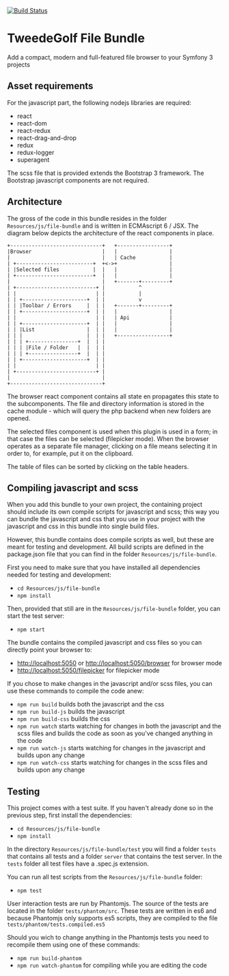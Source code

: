 [![Build Status](https://travis-ci.org/tweedegolf/file-bundle.svg?branch=redux)](https://travis-ci.org/tweedegolf/file-bundle)

# TweedeGolf File Bundle

Add a compact, modern and full-featured file browser to your Symfony 3 projects

## Asset requirements

For the javascript part, the following nodejs libraries are required:

- react
- react-dom
- react-redux
- react-drag-and-drop
- redux
- redux-logger
- superagent

The scss file that is provided extends the Bootstrap 3 framework. The Bootstrap javascript components are not required.


## Architecture

The gross of the code in this bundle resides in the folder `Resources/js/file-bundle` and is written
in ECMAscript 6 / JSX. The diagram below depicts the architecture of the react components in place.

    +------------------------------+   +-----------------+
    |Browser                       |   |                 |
    |                              |   | Cache           |
    | +-------------------------+  +<->+                 |
    | |Selected files           |  |   |                 |
    | +-------------------------+  |   |                 |
    |                              |   +-------+---------+
    | +--------------------------+ |           ^
    | |                          | |           |
    | | +---------------------+  | |           v
    | | |Toolbar / Errors     |  | |   +-------+---------+
    | | +---------------------+  | |   |                 |
    | |                          | |   | Api             |
    | | +---------------------+  | |   |                 |
    | | |List                 |  | |   |                 |
    | | |                     |  | |   +-----------------+
    | | | +----------------+  |  | |
    | | | |File / Folder   |  |  | |
    | | | +----------------+  |  | |
    | | +---------------------+  | |
    | |                          | |
    | +--------------------------+ |
    |                              |
    +------------------------------+

The browser react component contains all state en propagates this state to the subcomponents. The file and directory information is stored in the cache module - which will query the php backend when new folders are opened.

The selected files component is used when this plugin is used in a form; in that case the files can be selected (filepicker mode). When the browser operates as a separate file manager, clicking on a file means selecting it in order to, for example, put it on the clipboard.

The table of files can be sorted by clicking on the table headers.




## Compiling javascript and scss

When you add this bundle to your own project, the containing project should include its own compile scripts for javascript and scss; this way you can bundle the javascript and css that you use in your project with the javascript and css in this bundle into single build files.

However, this bundle contains does compile scripts as well, but these are meant for testing and development. All build scripts are defined in the package.json file that you can find in the folder `Resources/js/file-bundle`.

First you need to make sure that you have installed all dependencies needed for testing and development:

 - `cd Resources/js/file-bundle`
 - `npm install`

Then, provided that still are in the `Resources/js/file-bundle` folder, you can start the test server:

 - `npm start`

The bundle contains the compiled javascript and css files so you can directly point your browser to:

 - [http://localhost:5050](http://localhost:5050) or [http://localhost:5050/browser](http://localhost:5050/browser) for browser mode
 - [http://localhost:5050/filepicker](http://localhost:5050/filepicker) for filepicker mode

If you chose to make changes in the javascript and/or scss files, you can use these commands to compile the code anew:

 - `npm run build` builds both the javascript and the css
 - `npm run build-js` builds the javascript
 - `npm run build-css` builds the css
 - `npm run watch` starts watching for changes in both the javascript and the scss files and builds the code as soon as you've changed anything in the code
 - `npm run watch-js` starts watching for changes in the javascript and builds upon any change
 - `npm run watch-css` starts watching for changes in the scss files and builds upon any change





## Testing

This project comes with a test suite. If you haven't already done so in the previous step, first install the dependencies:

 - `cd Resources/js/file-bundle`
 - `npm install`

In the directory `Resources/js/file-bundle/test` you will find a folder `tests` that contains all tests and a folder `server` that contains the test server. In the `tests` folder all test files have a .spec.js extension.

You can run all test scripts from the `Resources/js/file-bundle` folder:

 - `npm test`


User interaction tests are run by Phantomjs. The source of the tests are located in the folder `tests/phantom/src`. These tests are written in es6 and because Phantomjs only supports es5 scripts, they are compiled to the file `tests/phantom/tests.compiled.es5`

Should you wich to change anything in the Phantomjs tests you need to recompile them using one of these commands:

 - `npm run build-phantom`
 - `npm run watch-phantom` for compiling while you are editing the code
